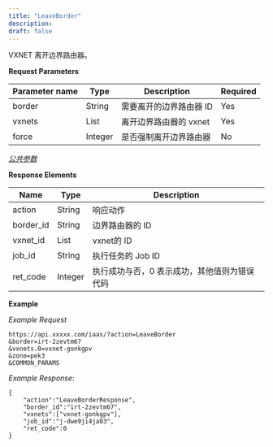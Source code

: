 ```yaml
---
title: "LeaveBorder"
description: 
draft: false
---
```




VXNET 离开边界路由器。


**Request Parameters**

| Parameter name | Type | Description | Required |
| --- | --- | --- | --- |
| border | String | 需要离开的边界路由器 ID | Yes |
| vxnets | List | 离开边界路由器的 vxnet | Yes |
| force | Integer | 是否强制离开边界路由器 | No |

[_公共参数_](../../../parameters/)

**Response Elements**

| Name | Type | Description |
| --- | --- | --- |
| action | String | 响应动作 |
| border_id | String | 边界路由器的 ID |
| vxnet_id | List | vxnet的 ID |
| job_id | String | 执行任务的 Job ID |
| ret_code | Integer | 执行成功与否，0 表示成功，其他值则为错误代码 |

**Example**

_Example Request_

```
https://api.xxxxx.com/iaas/?action=LeaveBorder
&border=irt-2zevtm67
&vxnets.0=vxnet-gonkgpv
&zone=pek3
&COMMON_PARAMS
```

_Example Response_:

```
{
    "action":"LeaveBorderResponse",
    "border_id":"irt-2zevtm67",
    "vxnets":["vxnet-gonkgpv"],
    "job_id":"j-dwe9ji4ja03",
    "ret_code":0
}
```
